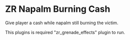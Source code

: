# ZR Napalm Burning Cash

Give player a cash while napalm still burning the victim.

This plugins is required "zr_grenade_effects" plugin to run.
